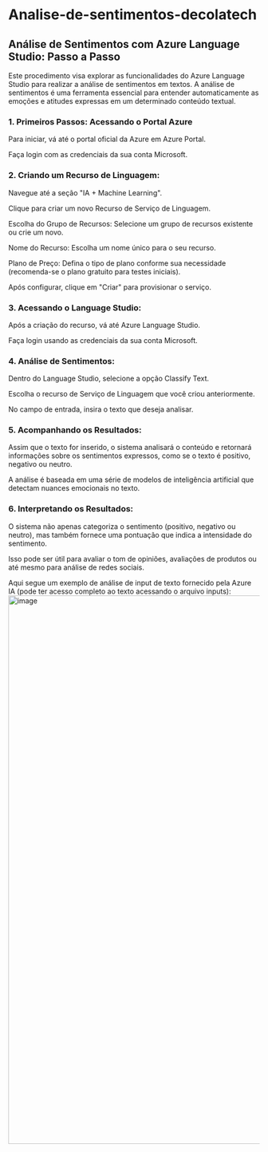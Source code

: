 # Analise-de-sentimentos-decolatech

## Análise de Sentimentos com Azure Language Studio: Passo a Passo

Este procedimento visa explorar as funcionalidades do Azure Language Studio para realizar a análise de sentimentos em textos. A análise de sentimentos é uma ferramenta essencial para entender automaticamente as emoções e atitudes expressas em um determinado conteúdo textual.


### 1. Primeiros Passos: Acessando o Portal Azure

Para iniciar, vá até o portal oficial da Azure em Azure Portal.

Faça login com as credenciais da sua conta Microsoft.

### 2. Criando um Recurso de Linguagem:

Navegue até a seção "IA + Machine Learning".

Clique para criar um novo Recurso de Serviço de Linguagem.

Escolha do Grupo de Recursos: Selecione um grupo de recursos existente ou crie um novo.

Nome do Recurso: Escolha um nome único para o seu recurso.

Plano de Preço: Defina o tipo de plano conforme sua necessidade (recomenda-se o plano gratuito para testes iniciais).

Após configurar, clique em "Criar" para provisionar o serviço.

### 3. Acessando o Language Studio:

Após a criação do recurso, vá até Azure Language Studio.

Faça login usando as credenciais da sua conta Microsoft.

### 4. Análise de Sentimentos:

Dentro do Language Studio, selecione a opção Classify Text.

Escolha o recurso de Serviço de Linguagem que você criou anteriormente.

No campo de entrada, insira o texto que deseja analisar.

### 5. Acompanhando os Resultados:

Assim que o texto for inserido, o sistema analisará o conteúdo e retornará informações sobre os sentimentos expressos, como se o texto é positivo, negativo ou neutro.

A análise é baseada em uma série de modelos de inteligência artificial que detectam nuances emocionais no texto.

### 6. Interpretando os Resultados:

O sistema não apenas categoriza o sentimento (positivo, negativo ou neutro), mas também fornece uma pontuação que indica a intensidade do sentimento.

Isso pode ser útil para avaliar o tom de opiniões, avaliações de produtos ou até mesmo para análise de redes sociais.


Aqui segue um exemplo de análise de input de texto fornecido pela Azure IA (pode ter acesso completo ao texto acessando o arquivo inputs):
<img width="1100" alt="image" src="https://github.com/user-attachments/assets/2c71caf3-25e6-44f2-a857-56c2a89e397c" />


